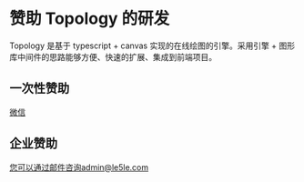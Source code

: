 # 赞助 Topology 的研发

Topology 是基于 typescript + canvas 实现的在线绘图的引擎。采用引擎 + 图形库中间件的思路能够方便、快速的扩展、集成到前端项目。

## 一次性赞助

<a target="_blank" href="https://cdn.nlark.com/yuque/0/2020/png/179380/1584515404421-31fb07ab-7c14-4aa4-a942-834447cb89f8.png">微信</a>


## 企业赞助

您可以通过邮件咨询admin@le5le.com